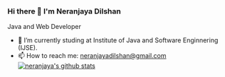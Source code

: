 ### Hi there 👋  I'm Neranjaya Dilshan
Java and Web Developer

- 🌱 I’m currently studing at Institute of Java and Software Enginnering (IJSE).
- 📫 How to reach me: neranjayadilshan@gmail.com  
[![neranjaya's github stats](https://github-readme-stats.vercel.app/api?username=neranjayadilshan)](https://github.com/NeranjayaDilshan/NeranjayaDilshan/github-readme-stats)

<!--
**NeranjayaDilshan/NeranjayaDilshan** is a ✨ _special_ ✨ repository because its `README.md` (this file) appears on your GitHub profile.

Here are some ideas to get you started:

- 🌱 I’m currently studing at Institute of Java and Software Enginnering (IJSE).
- 📫 How to reach me: neranjayadilshan@gmail.com   
